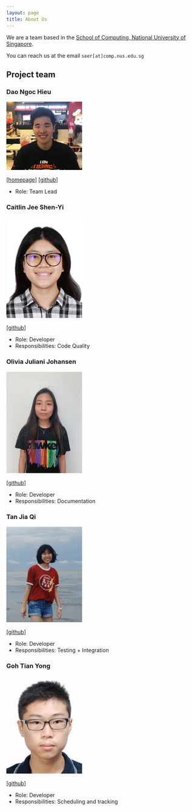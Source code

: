 ```yaml
---
layout: page
title: About Us
---
```


We are a team based in the [School of Computing, National University of Singapore](http://www.comp.nus.edu.sg).

You can reach us at the email `seer[at]comp.nus.edu.sg`

## Project team

### Dao Ngoc Hieu

<img src="images/hieu.png" width="200px">

[[homepage](https://resumednh.herokuapp.com)]
[[github](https://github.com/daongochieu2810)]
* Role: Team Lead

### Caitlin Jee Shen-Yi

<img src="images/caitlinjee.png" width="200px">

[[github](http://github.com/caitlinjee)]

* Role: Developer
* Responsibilities: Code Quality

### Olivia Juliani Johansen

<img src="images/oliviajohansen.jpg" width="200px">

[[github](http://github.com/oliviajohansen)]

* Role: Developer
* Responsibilities: Documentation

### Tan Jia Qi

<img src="images/jiaqi.png" width="200px">

[[github](http://github.com/jiaqi20)]

* Role: Developer
* Responsibilities: Testing + Integration

### Goh Tian Yong

<img src="images/gohtianyong.png" width="200px">

[[github](https://github.com/TianYong-Goh)]

* Role: Developer
* Responsibilities: Scheduling and tracking
